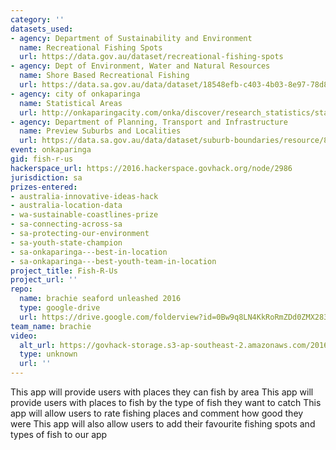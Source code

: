 ```yaml
---
category: ''
datasets_used:
- agency: Department of Sustainability and Environment
  name: Recreational Fishing Spots
  url: https://data.gov.au/dataset/recreational-fishing-spots
- agency: Dept of Environment, Water and Natural Resources
  name: Shore Based Recreational Fishing
  url: https://data.sa.gov.au/data/dataset/18548efb-c403-4b03-8e97-78d862a4c86b
- agency: city of onkaparinga
  name: Statistical Areas
  url: http://onkaparingacity.com/onka/discover/research_statistics/stats_facts/our_land.jsp
- agency: Department of Planning, Transport and Infrastructure
  name: Preview Suburbs and Localities
  url: https://data.sa.gov.au/data/dataset/suburb-boundaries/resource/8b48d75f-2c01-4b21-9173-4f2a1451f183
event: onkaparinga
gid: fish-r-us
hackerspace_url: https://2016.hackerspace.govhack.org/node/2986
jurisdiction: sa
prizes-entered:
- australia-innovative-ideas-hack
- australia-location-data
- wa-sustainable-coastlines-prize
- sa-connecting-across-sa
- sa-protecting-our-environment
- sa-youth-state-champion
- sa-onkaparinga---best-in-location
- sa-onkaparinga---best-youth-team-in-location
project_title: Fish-R-Us
project_url: ''
repo:
  name: brachie seaford unleashed 2016
  type: google-drive
  url: https://drive.google.com/folderview?id=0Bw9q8LN4KkRoRmZDd0ZMX283Y2M&usp=sharing
team_name: brachie
video:
  alt_url: https://govhack-storage.s3-ap-southeast-2.amazonaws.com/2016/Onkaparinga%20-%20Brachie.mp4
  type: unknown
  url: ''
---
```


This app will provide users with places they can fish by area
This app will provide users with places to fish by the type of fish they want to catch
This app will allow users to rate fishing places and comment how good they were
This app will also allow users to add their favourite fishing spots and types of fish to our app